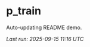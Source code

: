 # p_train

Auto-updating README demo.

<!--START_SECTION:status-->
_Last run: 2025-09-15 11:16 UTC_
<!--END_SECTION:status-->





















































































































































































































































































































































































































































































































































































































